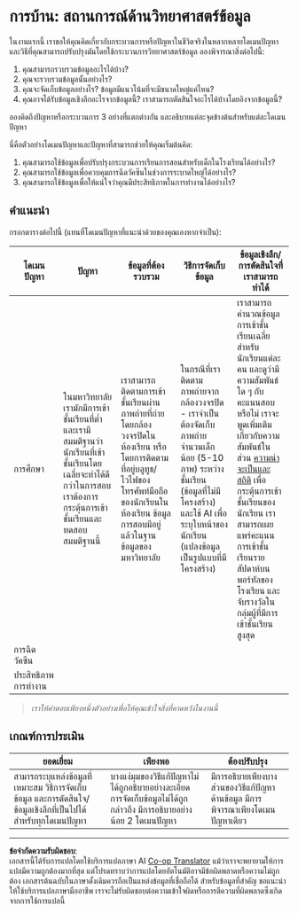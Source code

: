 <!--
CO_OP_TRANSLATOR_METADATA:
{
  "original_hash": "a8f79b9c0484c35b4f26e8aec7fc4d56",
  "translation_date": "2025-08-26T21:35:25+00:00",
  "source_file": "1-Introduction/01-defining-data-science/solution/assignment.md",
  "language_code": "th"
}
-->
# การบ้าน: สถานการณ์ด้านวิทยาศาสตร์ข้อมูล

ในงานแรกนี้ เราขอให้คุณคิดเกี่ยวกับกระบวนการหรือปัญหาในชีวิตจริงในหลากหลายโดเมนปัญหา และวิธีที่คุณสามารถปรับปรุงมันโดยใช้กระบวนการวิทยาศาสตร์ข้อมูล ลองพิจารณาสิ่งต่อไปนี้:

1. คุณสามารถรวบรวมข้อมูลอะไรได้บ้าง?
1. คุณจะรวบรวมข้อมูลนั้นอย่างไร?
1. คุณจะจัดเก็บข้อมูลอย่างไร? ข้อมูลมีแนวโน้มที่จะมีขนาดใหญ่แค่ไหน?
1. คุณอาจได้รับข้อมูลเชิงลึกอะไรจากข้อมูลนี้? เราสามารถตัดสินใจอะไรได้บ้างโดยอิงจากข้อมูลนี้?

ลองคิดถึงปัญหาหรือกระบวนการ 3 อย่างที่แตกต่างกัน และอธิบายแต่ละจุดข้างต้นสำหรับแต่ละโดเมนปัญหา

นี่คือตัวอย่างโดเมนปัญหาและปัญหาที่สามารถช่วยให้คุณเริ่มต้นคิด:

1. คุณสามารถใช้ข้อมูลเพื่อปรับปรุงกระบวนการเรียนการสอนสำหรับเด็กในโรงเรียนได้อย่างไร?
1. คุณสามารถใช้ข้อมูลเพื่อควบคุมการฉีดวัคซีนในช่วงการระบาดใหญ่ได้อย่างไร?
1. คุณสามารถใช้ข้อมูลเพื่อให้แน่ใจว่าคุณมีประสิทธิภาพในการทำงานได้อย่างไร?

## คำแนะนำ

กรอกตารางต่อไปนี้ (แทนที่โดเมนปัญหาที่แนะนำด้วยของคุณเองหากจำเป็น):

| โดเมนปัญหา | ปัญหา | ข้อมูลที่ต้องรวบรวม | วิธีการจัดเก็บข้อมูล | ข้อมูลเชิงลึก/การตัดสินใจที่เราสามารถทำได้ | 
|-------------|--------|-----------------------|-----------------------|--------------------------------------|
| การศึกษา | ในมหาวิทยาลัย เรามักมีการเข้าชั้นเรียนที่ต่ำ และเรามีสมมติฐานว่านักเรียนที่เข้าชั้นเรียนโดยเฉลี่ยจะทำได้ดีกว่าในการสอบ เราต้องการกระตุ้นการเข้าชั้นเรียนและทดสอบสมมติฐานนี้ | เราสามารถติดตามการเข้าชั้นเรียนผ่านภาพถ่ายที่ถ่ายโดยกล้องวงจรปิดในห้องเรียน หรือโดยการติดตามที่อยู่บลูทูธ/ไวไฟของโทรศัพท์มือถือของนักเรียนในห้องเรียน ข้อมูลการสอบมีอยู่แล้วในฐานข้อมูลของมหาวิทยาลัย | ในกรณีที่เราติดตามภาพถ่ายจากกล้องวงจรปิด - เราจำเป็นต้องจัดเก็บภาพถ่ายจำนวนเล็กน้อย (5-10 ภาพ) ระหว่างชั้นเรียน (ข้อมูลที่ไม่มีโครงสร้าง) และใช้ AI เพื่อระบุใบหน้าของนักเรียน (แปลงข้อมูลเป็นรูปแบบที่มีโครงสร้าง) | เราสามารถคำนวณข้อมูลการเข้าชั้นเรียนเฉลี่ยสำหรับนักเรียนแต่ละคน และดูว่ามีความสัมพันธ์ใด ๆ กับคะแนนสอบหรือไม่ เราจะพูดเพิ่มเติมเกี่ยวกับความสัมพันธ์ในส่วน [ความน่าจะเป็นและสถิติ](../../04-stats-and-probability/README.md) เพื่อกระตุ้นการเข้าชั้นเรียนของนักเรียน เราสามารถเผยแพร่คะแนนการเข้าชั้นเรียนรายสัปดาห์บนพอร์ทัลของโรงเรียน และจับรางวัลในกลุ่มผู้ที่มีการเข้าชั้นเรียนสูงสุด |
| การฉีดวัคซีน | | | | |
| ประสิทธิภาพการทำงาน | | | | |

> *เราให้คำตอบเพียงหนึ่งตัวอย่างเพื่อให้คุณเข้าใจสิ่งที่คาดหวังในงานนี้*

## เกณฑ์การประเมิน

ยอดเยี่ยม | เพียงพอ | ต้องปรับปรุง
--- | --- | -- |
สามารถระบุแหล่งข้อมูลที่เหมาะสม วิธีการจัดเก็บข้อมูล และการตัดสินใจ/ข้อมูลเชิงลึกที่เป็นไปได้สำหรับทุกโดเมนปัญหา | บางแง่มุมของวิธีแก้ปัญหาไม่ได้ถูกอธิบายอย่างละเอียด การจัดเก็บข้อมูลไม่ได้ถูกกล่าวถึง มีการอธิบายอย่างน้อย 2 โดเมนปัญหา | มีการอธิบายเพียงบางส่วนของวิธีแก้ปัญหาด้านข้อมูล มีการพิจารณาเพียงโดเมนปัญหาเดียว |

---

**ข้อจำกัดความรับผิดชอบ**:  
เอกสารนี้ได้รับการแปลโดยใช้บริการแปลภาษา AI [Co-op Translator](https://github.com/Azure/co-op-translator) แม้ว่าเราจะพยายามให้การแปลมีความถูกต้องมากที่สุด แต่โปรดทราบว่าการแปลโดยอัตโนมัติอาจมีข้อผิดพลาดหรือความไม่ถูกต้อง เอกสารต้นฉบับในภาษาดั้งเดิมควรถือเป็นแหล่งข้อมูลที่เชื่อถือได้ สำหรับข้อมูลที่สำคัญ ขอแนะนำให้ใช้บริการแปลภาษามืออาชีพ เราจะไม่รับผิดชอบต่อความเข้าใจผิดหรือการตีความที่ผิดพลาดซึ่งเกิดจากการใช้การแปลนี้